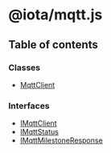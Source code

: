 # @iota/mqtt.js

## Table of contents

### Classes

- [MqttClient](classes/MqttClient.md)

### Interfaces

- [IMqttClient](interfaces/IMqttClient.md)
- [IMqttStatus](interfaces/IMqttStatus.md)
- [IMqttMilestoneResponse](interfaces/IMqttMilestoneResponse.md)
